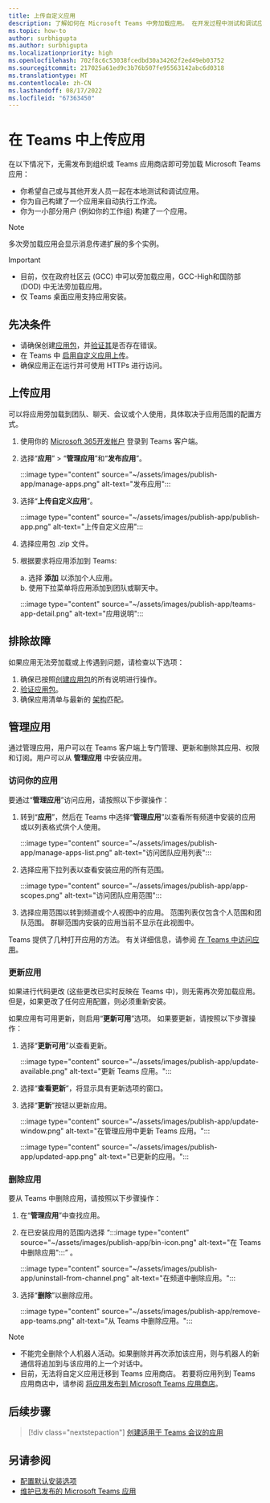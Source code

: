 ```yaml
---
title: 上传自定义应用
description: 了解如何在 Microsoft Teams 中旁加载应用。 在开发过程中测试和调试应用时，旁加载很常见。
ms.topic: how-to
author: surbhigupta
ms.author: surbhigupta
ms.localizationpriority: high
ms.openlocfilehash: 702f8c6c53038fcedbd30a34262f2ed49eb03752
ms.sourcegitcommit: 217025a61ed9c3b76b507fe95563142abc6d0318
ms.translationtype: MT
ms.contentlocale: zh-CN
ms.lasthandoff: 08/17/2022
ms.locfileid: "67363450"
---
```

# <a name="upload-your-app-in-teams"></a>在 Teams 中上传应用

在以下情况下，无需发布到组织或 Teams 应用商店即可旁加载 Microsoft Teams 应用：

* 你希望自己或与其他开发人员一起在本地测试和调试应用。
* 你为自己构建了一个应用来自动执行工作流。
* 你为一小部分用户 (例如你的工作组) 构建了一个应用。

> [!NOTE]
> 多次旁加载应用会显示消息传递扩展的多个实例。

> [!IMPORTANT]
>
> * 目前，仅在政府社区云 (GCC) 中可以旁加载应用，GCC-High和国防部 (DOD) 中无法旁加载应用。
> * 仅 Teams 桌面应用支持应用安装。

## <a name="prerequisites"></a>先决条件

* 请确保创建[应用包](~/concepts/build-and-test/apps-package.md)，并[验证其](https://dev.teams.microsoft.com/appvalidation.html)是否存在错误。
* 在 Teams 中 [启用自定义应用上传](~/concepts/build-and-test/prepare-your-o365-tenant.md#enable-custom-teams-apps-and-turn-on-custom-app-uploading)。
* 确保应用正在运行并可使用 HTTPs 进行访问。

## <a name="upload-your-app"></a>上传应用

可以将应用旁加载到团队、聊天、会议或个人使用，具体取决于应用范围的配置方式。

1. 使用你的 [Microsoft 365开发帐户](https://developer.microsoft.com/en-us/microsoft-365/dev-program) 登录到 Teams 客户端。
1. 选择“**应用**” > “**管理应用**”和“**发布应用**”。

    :::image type="content" source="~/assets/images/publish-app/manage-apps.png" alt-text="发布应用":::

1. 选择“**上传自定义应用**”。

   :::image type="content" source="~/assets/images/publish-app/publish-app.png" alt-text="上传自定义应用":::

1. 选择应用包 .zip 文件。
1. 根据要求将应用添加到 Teams:</br>

   a. 选择 **添加** 以添加个人应用。</br> b. 使用下拉菜单将应用添加到团队或聊天中。

    :::image type="content" source="~/assets/images/publish-app/teams-app-detail.png" alt-text="应用说明":::

## <a name="troubleshoot"></a>排除故障

如果应用无法旁加载或上传遇到问题，请检查以下选项：

1. 确保已按照[创建应用包](../../concepts/build-and-test/apps-package.md)的所有说明进行操作。
1. [验证应用包](https://dev.teams.microsoft.com/appvalidation.html)。
1. 确保应用清单与最新的 [架构](../../resources/schema/manifest-schema.md)匹配。

## <a name="manage-your-apps"></a>管理应用

通过管理应用，用户可以在 Teams 客户端上专门管理、更新和删除其应用、权限和订阅。用户可以从 **管理应用** 中安装应用。

### <a name="access-your-app"></a>访问你的应用

要通过“**管理应用**”访问应用，请按照以下步骤操作：

1. 转到“**应用**”，然后在 Teams 中选择“**管理应用**”以查看所有频道中安装的应用或以列表格式供个人使用。

    :::image type="content" source="~/assets/images/publish-app/manage-apps-list.png" alt-text="访问团队应用列表":::

1. 选择应用下拉列表以查看安装应用的所有范围。

    :::image type="content" source="~/assets/images/publish-app/app-scopes.png" alt-text="访问团队应用范围":::

1. 选择应用范围以转到频道或个人视图中的应用。 范围列表仅包含个人范围和团队范围。 群聊范围内安装的应用当前不显示在此视图中。

Teams 提供了几种打开应用的方法。 有关详细信息，请参阅 [在 Teams 中访问应用](https://support.microsoft.com/office/access-your-apps-in-teams-0758cb09-9e85-40e7-a974-51df7734646a)。

### <a name="update-your-app"></a>更新应用

如果进行代码更改 (这些更改已实时反映在 Teams 中)，则无需再次旁加载应用。 但是，如果更改了任何应用配置，则必须重新安装。

如果应用有可用更新，则启用“**更新可用**”选项。 如果要更新，请按照以下步骤操作：

1. 选择“**更新可用**”以查看更新。

     :::image type="content" source="~/assets/images/publish-app/update-available.png" alt-text="更新 Teams 应用。":::

1. 选择“**查看更新**”，将显示具有更新选项的窗口。
1. 选择“**更新**”按钮以更新应用。

     :::image type="content" source="~/assets/images/publish-app/update-window.png" alt-text="在管理应用中更新 Teams 应用。":::

     :::image type="content" source="~/assets/images/publish-app/updated-app.png" alt-text="已更新的应用。":::

### <a name="remove-your-app"></a>删除应用

要从 Teams 中删除应用，请按照以下步骤操作：

1. 在“**管理应用**”中查找应用。

1. 在已安装应用的范围内选择&nbsp;“:::image type="content" source="~/assets/images/publish-app/bin-icon.png" alt-text="在 Teams 中删除应用":::”&nbsp;。

    :::image type="content" source="~/assets/images/publish-app/uninstall-from-channel.png" alt-text="在频道中删除应用。":::

1. 选择“**删除**”以删除应用。

    :::image type="content" source="~/assets/images/publish-app/remove-app-teams.png" alt-text="从 Teams 中删除应用。":::

> [!NOTE]
>
> * 不能完全删除个人机器人活动。如果删除并再次添加该应用，则与机器人的新通信将追加到与该应用的上一个对话中。
> * 目前，无法将自定义应用迁移到 Teams 应用商店。 若要将应用列到 Teams 应用商店中，请参阅 [将应用发布到 Microsoft Teams 应用商店](appsource/publish.md)。

## <a name="next-step"></a>后续步骤

> [!div class="nextstepaction"]
>[创建适用于 Teams 会议的应用](../../apps-in-teams-meetings/teams-apps-in-meetings.md)

## <a name="see-also"></a>另请参阅

* [配置默认安装选项](~/concepts/deploy-and-publish/add-default-install-scope.md)
* [维护已发布的 Microsoft Teams 应用](~/concepts/deploy-and-publish/appsource/post-publish/overview.md)
